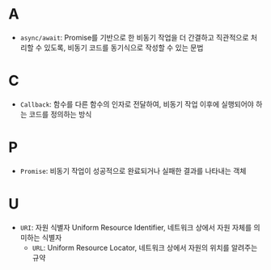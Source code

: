 # A
- `async/await`: Promise를 기반으로 한 비동기 작업을 더 간결하고 직관적으로 처리할 수 있도록, 비동기 코드를 동기식으로 작성할 수 있는 문법

# C
- `Callback`: 함수를 다른 함수의 인자로 전달하여, 비동기 작업 이후에 실행되어야 하는 코드를 정의하는 방식

# P
- `Promise`: 비동기 작업이 성공적으로 완료되거나 실패한 결과를 나타내는 객체

# U
- `URI`: 자원 식별자 Uniform Resource Identifier, 네트워크 상에서 자원 자체를 의미하는 식별자
	- `URL`: Uniform Resource Locator, 네트워크 상에서 자원의 위치를 알려주는 규약